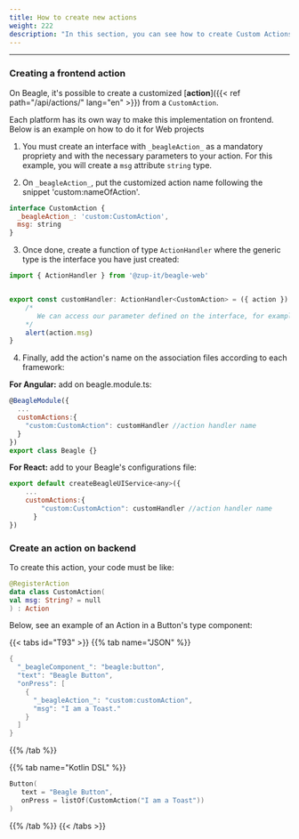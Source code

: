 ```yaml
---
title: How to create new actions
weight: 222
description: "In this section, you can see how to create Custom Actions to be used in events but being handled by the frontend application"
---
```


---

### Creating a frontend action 

On Beagle, it's possible to create a customized [**action**]({{< ref path="/api/actions/" lang="en" >}}) from a `CustomAction`. 

Each platform has its own way to make this implementation on frontend. Below is an example on how to do it for Web projects


1. You must create an interface with `_beagleAction_` as a mandatory propriety and with the necessary parameters to your action. For this example, you will create a `msg` attribute `string` type.

2. On `_beagleAction_`,  put the customized action name following the snippet 'custom:nameOfAction'.

```javascript
interface CustomAction {
  _beagleAction_: 'custom:CustomAction',
  msg: string
}
```

3. Once done, create a function of type `ActionHandler` where the generic type is the interface you have just created:
 

```javascript
import { ActionHandler } from '@zup-it/beagle-web'


export const customHandler: ActionHandler<CustomAction> = ({ action }) => {
    /*
       We can access our parameter defined on the interface, for example, action.msg brings us the msg value.
    */
    alert(action.msg)
}
```

4. Finally, add the action's name on the association files according to each framework: 

**For Angular:** add on beagle.module.ts:

```javascript
@BeagleModule({
  ...
  customActions:{
    "custom:CustomAction": customHandler //action handler name
  }
})
export class Beagle {}
```

**For React:** add to your Beagle's configurations file: 

```javascript
export default createBeagleUIService<any>({
    ...
    customActions:{
        "custom:CustomAction": customHandler //action handler name
      }
})

```

### Create an action on backend

To create this action, your code must be like: 


```kotlin
@RegisterAction
data class CustomAction(
val msg: String? = null
) : Action 
```


Below, see an example of an Action in a Button's type component:

{{< tabs id="T93" >}}
{{% tab name="JSON" %}}
```kotlin
{
  "_beagleComponent_": "beagle:button",
  "text": "Beagle Button",
  "onPress": [
    {
      "_beagleAction_": "custom:customAction",
      "msg": "I am a Toast."
    }
  ]
}
```
{{% /tab %}}

{{% tab name="Kotlin DSL" %}}
```kotlin
Button(
   text = "Beagle Button",
   onPress = listOf(CustomAction("I am a Toast"))
)
```
{{% /tab %}}
{{< /tabs >}}

